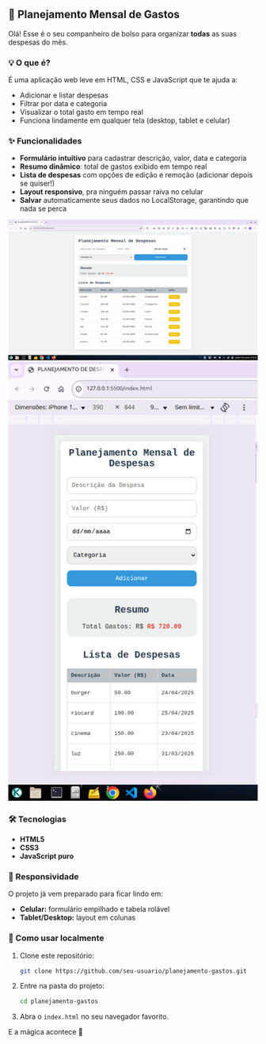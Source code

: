 ## 🚀 Planejamento Mensal de Gastos

Olá! Esse é o seu companheiro de bolso para organizar **todas** as suas despesas do mês.

### 💡 O que é?
É uma aplicação web leve em HTML, CSS e JavaScript que te ajuda a:

- Adicionar e listar despesas
- Filtrar por data e categoria
- Visualizar o total gasto em tempo real
- Funciona lindamente em qualquer tela (desktop, tablet e celular)

### ✨ Funcionalidades

- **Formulário intuitivo** para cadastrar descrição, valor, data e categoria
- **Resumo dinâmico**: total de gastos exibido em tempo real
- **Lista de despesas** com opções de edição e remoção (adicionar depois se quiser!)
- **Layout responsivo**, pra ninguém passar raiva no celular
- **Salvar** automaticamente seus dados no LocalStorage, garantindo que nada se perca

![Uma espiadinha em como ficou!](planejamento.png)
![Uma espiadinha em como ficou!](telamenor.png)

### 🛠️ Tecnologias

- **HTML5**
- **CSS3**
- **JavaScript puro**

### 📱 Responsividade
O projeto já vem preparado para ficar lindo em:

- **Celular:** formulário empilhado e tabela rolável
- **Tablet/Desktop:** layout em colunas

### 🔧 Como usar localmente

1. Clone este repositório:
   ```bash
   git clone https://github.com/seu-usuario/planejamento-gastos.git
   ```
2. Entre na pasta do projeto:
   ```bash
   cd planejamento-gastos
   ```
3. Abra o `index.html` no seu navegador favorito.

E a mágica acontece 🙌